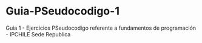 # Guia-PSeudocodigo-1
Guia 1 - Ejercicios PSeudocodigo referente a fundamentos de programación - IPCHILE Sede Republica

